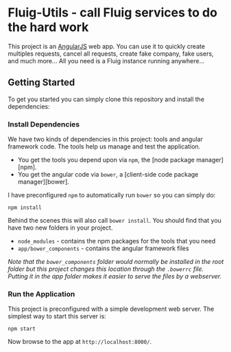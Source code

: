 # Fluig-Utils - call Fluig services to do the hard work
This project is an [AngularJS](http://angularjs.org/) web app.
You can use it to quickly create multiples requests, cancel all requests, create fake company, fake users, and much more...
All you need is a Fluig instance running anywhere...

## Getting Started
To get you started you can simply clone this repository and install the dependencies:

### Install Dependencies
We have two kinds of dependencies in this project: tools and angular framework code.  The tools help
us manage and test the application.

* You get the tools you depend upon via `npm`, the [node package manager][npm].
* You get the angular code via `bower`, a [client-side code package manager][bower].

I have preconfigured `npm` to automatically run `bower` so you can simply do:

```
npm install
```

Behind the scenes this will also call `bower install`.  You should find that you have two new
folders in your project.

* `node_modules` - contains the npm packages for the tools that you need
* `app/bower_components` - contains the angular framework files

*Note that the `bower_components` folder would normally be installed in the root folder but
this project changes this location through the `.bowerrc` file.  Putting it in the app folder makes
it easier to serve the files by a webserver.*

### Run the Application
This project is preconfigured with a simple development web server. The simplest way to start
this server is:

```
npm start
```

Now browse to the app at `http://localhost:8000/`.
